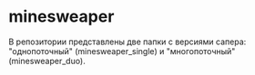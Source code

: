 # minesweaper
В репозитории представлены две папки с версиями сапера: "однопоточный" (minesweaper_single) и "многопоточный" (minesweaper_duo).
